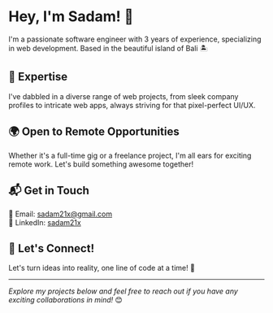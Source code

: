 # Hey, I'm Sadam! 👋

I'm a passionate software engineer with 3 years of experience, specializing in web development. Based in the beautiful island of Bali 🏝️

## 🚀 Expertise

I've dabbled in a diverse range of web projects, from sleek company profiles to intricate web apps, always striving for that pixel-perfect UI/UX.

## 🌍 Open to Remote Opportunities

Whether it's a full-time gig or a freelance project, I'm all ears for exciting remote work. Let's build something awesome together!

## 📬 Get in Touch

📧 Email: [sadam21x@gmail.com](mailto:sadam21x@gmail.com)  
👔 LinkedIn: [sadam21x](https://www.linkedin.com/in/sadam21x)

## 🚀 Let's Connect!

Let's turn ideas into reality, one line of code at a time! 🚀

---

*Explore my projects below and feel free to reach out if you have any exciting collaborations in mind!* 😊
